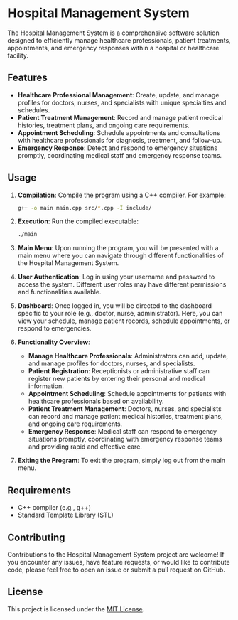 # Hospital Management System

The Hospital Management System is a comprehensive software solution designed to efficiently manage healthcare professionals, patient treatments, appointments, and emergency responses within a hospital or healthcare facility.

## Features

- **Healthcare Professional Management**: Create, update, and manage profiles for doctors, nurses, and specialists with unique specialties and schedules.
- **Patient Treatment Management**: Record and manage patient medical histories, treatment plans, and ongoing care requirements.
- **Appointment Scheduling**: Schedule appointments and consultations with healthcare professionals for diagnosis, treatment, and follow-up.
- **Emergency Response**: Detect and respond to emergency situations promptly, coordinating medical staff and emergency response teams.

## Usage

1. **Compilation**: Compile the program using a C++ compiler. For example:

    ```bash
    g++ -o main main.cpp src/*.cpp -I include/
    ```

2. **Execution**: Run the compiled executable:

    ```bash
    ./main
    ```

3. **Main Menu**: Upon running the program, you will be presented with a main menu where you can navigate through different functionalities of the Hospital Management System.

4. **User Authentication**: Log in using your username and password to access the system. Different user roles may have different permissions and functionalities available.

5. **Dashboard**: Once logged in, you will be directed to the dashboard specific to your role (e.g., doctor, nurse, administrator). Here, you can view your schedule, manage patient records, schedule appointments, or respond to emergencies.

6. **Functionality Overview**:

    - **Manage Healthcare Professionals**: Administrators can add, update, and manage profiles for doctors, nurses, and specialists.
    - **Patient Registration**: Receptionists or administrative staff can register new patients by entering their personal and medical information.
    - **Appointment Scheduling**: Schedule appointments for patients with healthcare professionals based on availability.
    - **Patient Treatment Management**: Doctors, nurses, and specialists can record and manage patient medical histories, treatment plans, and ongoing care requirements.
    - **Emergency Response**: Medical staff can respond to emergency situations promptly, coordinating with emergency response teams and providing rapid and effective care.

7. **Exiting the Program**: To exit the program, simply log out from the main menu.

## Requirements

- C++ compiler (e.g., g++)
- Standard Template Library (STL)

## Contributing

Contributions to the Hospital Management System project are welcome! If you encounter any issues, have feature requests, or would like to contribute code, please feel free to open an issue or submit a pull request on GitHub.

## License

This project is licensed under the [MIT License](LICENSE).
